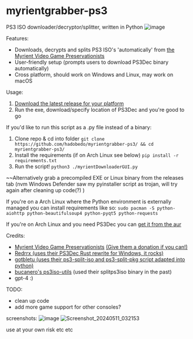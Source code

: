 # myrientgrabber-ps3
PS3 ISO downloader/decryptor/splitter, written in Python
![image](https://github.com/hadobedo/myrientgrabber-ps3/assets/34556645/76519cb9-38ce-4423-8591-a9f3f9d318cd)

Features:
- Downloads, decrypts and splits PS3 ISO's 'automatically' from [the Myrient Video Game Preservationists](https://myrient.erista.me)
- User-friendly setup (prompts users to download PS3Dec binary automatically)
- Cross platform, should work on Windows and Linux, may work on macOS

Usage:
1. [Download the latest release for your platform](https://github.com/hadobedo/myrientgrabber-ps3/releases/latest)
2. Run the exe, download/specify location of PS3Dec and you're good to go

If you'd like to run this script as a .py file instead of a binary:
1. Clone repo & cd into folder `git clone https://github.com/hadobedo/myrientgrabber-ps3/ && cd myrientgrabber-ps3/`
2. Install the requirements (if on Arch Linux see below) `pip install -r requirements.txt`
3. Run the script! `python3 ./myrientDownloaderGUI.py`

~~Alternatively grab a precompiled EXE or Linux binary from the releases tab (nvm Windows Defender saw my pyinstaller script as trojan, will try again after cleaning up code(?) )

If you're on a Arch Linux where the Python environment is externally managed you can install requirements like so:
`sudo pacman -S python-aiohttp python-beautifulsoup4 python-pyqt5 python-requests`

If you're on Arch Linux and you need PS3Dec you can [get it from the aur](https://aur.archlinux.org/packages/ps3dec-git)

Credits:
- [Myrient Video Game Preservationists](https://myrient.erista.me) [(Give them a donation if you can!)](https://myrient.erista.me/donate/])
- [Redrrx (uses their PS3Dec Rust rewrite for Windows, it rocks)](https://github.com/Redrrx/ps3dec)
- [gotbletu (uses their ps3-split-iso and ps3-split-pkg script adapted into python)](https://github.com/gotbletu/shownotes/blob/master/ps3_split_merge_games.md)
- [bucanero's ps3iso-utils](https://github.com/bucanero/ps3iso-utils) (used their splitps3iso binary in the past)
- gpt-4 :)

TODO:
- clean up code
- add more game support for other consoles?

screenshots:
![image](https://github.com/hadobedo/myrientgrabber-ps3/assets/34556645/76519cb9-38ce-4423-8591-a9f3f9d318cd)
![Screenshot_20240511_032153](https://github.com/hadobedo/myrientgrabber-ps3/assets/34556645/a2be69ad-424f-45da-a6b3-db06519d65a4)


use at your own risk etc etc
